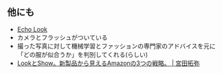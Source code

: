 ## 他にも

* [Echo Look](https://www.amazon.com/Echo-Hands-Free-Camera-Style-Assistant/dp/B0186JAEWK)
* カメラとフラッシュがついている
* 撮った写真に対して機械学習とファッションの専門家のアドバイスを元に「どの服が似合うか」を判別してくれる(らしい)
* [LookとShow。新製品から見えるAmazonの3つの戦略。 \| 宮田拓弥](http://www.huffingtonpost.jp/tak-miyata/what-is-amazon-trying-to-achieve_b_16708438.html)
